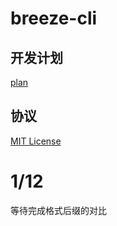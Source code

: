 # breeze-cli

<!-- 简介 -->

## 开发计划

[plan](/plan.md)

## 协议

[MIT License](/License)

# 1/12

等待完成格式后缀的对比
